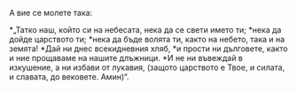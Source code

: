 А вие се молете така:

*„Татко наш, който си на небесата, нека да се свети името ти; 
*нека да дойде царството ти; 
*нека да бъде волята ти, както на небето, така и на земята! 
*Дай ни днес всекидневния хляб,
*и прости ни дълговете, както и ние прощаваме на нашите длъжници. 
*И не ни въвеждай в изкушение, а ни избави от лукавия, (защото царството е Твое, и силата, и славата, до вековете. Амин)“.
